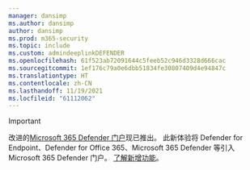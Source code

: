 ```yaml
---
manager: dansimp
ms.author: dansimp
author: dansimp
ms.prod: m365-security
ms.topic: include
ms.custom: admindeeplinkDEFENDER
ms.openlocfilehash: 61f523ab72091644c5feeb52c946d3328d666cac
ms.sourcegitcommit: 1ef176c79a0e6dbb51834fe30807409d4e94847c
ms.translationtype: HT
ms.contentlocale: zh-CN
ms.lasthandoff: 11/19/2021
ms.locfileid: "61112062"
---
```

> [!IMPORTANT]
> 改进的<a href="https://go.microsoft.com/fwlink/p/?linkid=2077139" target="_blank">Microsoft 365 Defender 门户</a>现已推出。 此新体验将 Defender for Endpoint、Defender for Office 365、Microsoft 365 Defender 等引入 Microsoft 365 Defender 门户。 [了解新增功能](/microsoft-365/security/defender/overview-security-center)。
